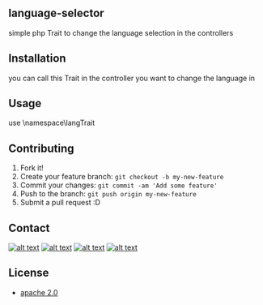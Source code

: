 ## language-selector
simple php Trait to change the language selection in the controllers 
## Installation
you can call this Trait in the controller you want to change the language in 
## Usage
use \namespace\langTrait

## Contributing
1. Fork it!
2. Create your feature branch: `git checkout -b my-new-feature`
3. Commit your changes: `git commit -am 'Add some feature'`
4. Push to the branch: `git push origin my-new-feature`
5. Submit a pull request :D
## Contact
[![alt text][1.1]][1]
[![alt text][2.1]][2]
[![alt text][3.1]][3]
[![alt text][4.1]][4]

[1.1]: http://i.imgur.com/tXSoThF.png (twitter icon with padding)
[2.1]: http://i.imgur.com/P3YfQoD.png (facebook icon with padding)
[3.1]: http://i.imgur.com/4DfAevU.png (linkedin icon with padding)
[4.1]: http://i.imgur.com/0o48UoR.png (github icon with padding)


[1]: https://twitter.com/abdallah_awwad
[2]: https://www.facebook.com/zaxx44a7
[3]: https://www.linkedin.com/in/abdallahelsabeeh
[4]: https://github.com/zaxx44a7


## License

* [apache 2.0](https://www.apache.org/licenses/LICENSE-2.0)
